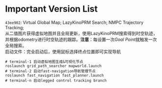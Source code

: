 # Important Version List

`43ee902`: Virtual Global Map; LazyKinoPRM Search; NMPC Trajectory Tracking;  
从二值图片获得虚拟地图并且全局更新，使用LazyKinoPRM搜索得到时空轨迹，并根据odometry进行时空轨迹的跟踪。**注意**：每设置一次*Goal Point*就触发一次全局搜索。  
启动文件：完全启动后，使用鼠标选择终点位置即可实现导航  
```
# terminal·1 启动虚拟地图生成&可视化节点
roslaunch grid_path_searcher mapworld.launch
# terminal·2 启动fast-navigation导航管理节点
roslaunch fast_navigation fast_planner.launch
# terminal·n 启动legged control tracking branch
```